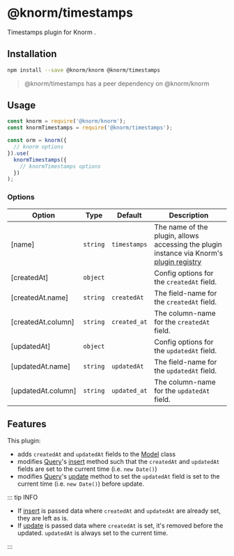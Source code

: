 # @knorm/timestamps

Timestamps plugin for Knorm .

## Installation

```bash
npm install --save @knorm/knorm @knorm/timestamps
```

> @knorm/timestamps has a peer dependency on @knorm/knorm

## Usage

```js
const knorm = require('@knorm/knorm');
const knormTimestamps = require('@knorm/timestamps');

const orm = knorm({
  // knorm options
}).use(
  knormTimestamps({
    // knormTimestamps options
  })
);
```

### Options

| Option             | Type     | Default      | Description                                                                                                              |
| ------------------ | -------- | ------------ | ------------------------------------------------------------------------------------------------------------------------ |
| [name]             | `string` | `timestamps` | The name of the plugin, allows accessing the plugin instance via Knorm's [plugin registry](/api.md#knorm-plugins-object) |
| [createdAt]        | `object` |              | Config options for the `createdAt` field.                                                                                |
| [createdAt.name]   | `string` | `createdAt`  | The field-name for the `createdAt` field.                                                                                |
| [createdAt.column] | `string` | `created_at` | The column-name for the `createdAt` field.                                                                               |
| [updatedAt]        | `object` |              | Config options for the `updatedAt` field.                                                                                |
| [updatedAt.name]   | `string` | `updatedAt`  | The field-name for the `updatedAt` field.                                                                                |
| [updatedAt.column] | `string` | `updated_at` | The column-name for the `updatedAt` field.                                                                               |

## Features

This plugin:

- adds `createdAt` and `updatedAt` fields to the [Model](/api.md#model) class
- modifies [Query](/api.md#query)'s
  [insert](/api.md#query-insert-data-options-%E2%87%92-promise) method such that
  the `createdAt` and `updatedAt` fields are set to the current time (i.e. `new Date()`)
- modifies [Query](/api.md#query)'s
  [update](/api.md#query-update-data-options-%E2%87%92-promise) method to set
  the `updatedAt` field is set to the current time (i.e. `new Date()`) before
  update.

::: tip INFO

- If [insert](/api.md#query-insert-data-options-%E2%87%92-promise) is passed
  data where `createdAt` and `updatedAt` are already set, they are left as is.
- If [update](/api.md#query-update-data-options-%E2%87%92-promise) is passed
  data where `createdAt` is set, it's removed before the updated. `updatedAt`
  is always set to the current time.

:::
